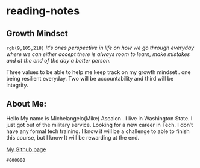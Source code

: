 # reading-notes

## Growth Mindset
`rgb(9,105,218)` *It's ones perspective in life on how we go through everyday  where we can either accept there is always room  to learn, make mistakes and at the end  of  the day  a better person.*

Three values to be able to help me keep track on my growth mindset . one being resilient everyday. Two will be accountability and third will be integrity.


## **About Me:**
Hello My name is Michelangelo(Mike) Ascalon . I live in Washington State. I just got out of the military service. Looking for a new career in Tech. I don’t have any formal tech training. I know it will be a challenge to able to finish this course, but I know It will be rewarding at the end.

 [My Github page](https://mikeascalon.github.io/reading-notes/)
 
 `#000000`
